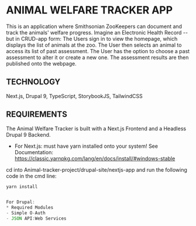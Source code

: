 # ANIMAL WELFARE TRACKER APP

This is an application where Smithsonian ZooKeepers can document and track the animals' welfare progress.  Imagine an Electronic Health Record -- but in CRUD-app form:
The Users sign in to view the homepage, which displays the list of animals at the zoo.  The User then selects an animal to access its list of past assessment.  The User has the option to
choose a past assessment to alter it or create a new one.  The assessment results are then published onto the webpage.

## TECHNOLOGY

Next.js, Drupal 9, TypeScript, StorybookJS, TailwindCSS

## REQUIREMENTS

The Animal Welfare Tracker is built with a Next.js Frontend and a Headless Drupal 9 Backend.

* For Next.js: 
 must have yarn installed onto your system!
See Documentation: https://classic.yarnpkg.com/lang/en/docs/install/#windows-stable

cd into Animal-tracker-project/drupal-site/nextjs-app and run the following code in the cmd line:
```js
yarn install


For Drupal: 
* Required Modules
- Simple O-Auth 
- JSON API:Web Services
